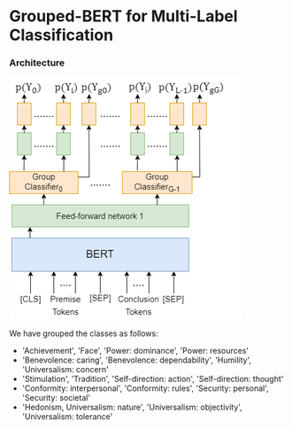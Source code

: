 # Grouped-BERT for Multi-Label Classification

### Architecture
![Architecture](https://github.com/ajaymopidevi/Grouped-BERT/blob/main/GroupedBERT.png)


We have grouped the classes as follows:
* 'Achievement', 'Face', 'Power: dominance', 'Power: resources'
* 'Benevolence: caring', 'Benevolence: dependability', 'Humility', 'Universalism: concern'
* 'Stimulation', 'Tradition', 'Self-direction: action', 'Self-direction: thought'
* 'Conformity: interpersonal', 'Conformity: rules', 'Security: personal', 'Security: societal'
* 'Hedonism, Universalism: nature', 'Universalism: objectivity', 'Universalism: tolerance'

